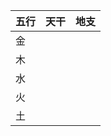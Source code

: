 






| 五行  | 天干  | 地支  |
| --- | --- | --- |
| 金   |     |     |
| 木   |     |     |
| 水   |     |     |
| 火   |     |     |
| 土   |     |     |

